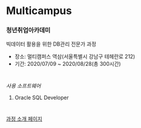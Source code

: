 # Multicampus
### 청년취업아카데미

빅데이터 활용을 위한 DB관리 전문가 과정

* 장소: 멀티캠퍼스 역삼(서울특별시 강남구 테헤란로 212)
* 기간: 2020/07/09 ~ 2020/08/28(총 300시간)
#
_사용 소프트웨어_
1. Oracle SQL Developer

#
[과정 소개 페이지](https://www.multicampus.com/system/attach/image/GgO6PMs32TPyiyhyM1dv/DbLE5bN1OFbxaM1vm9KLmUduZ)
